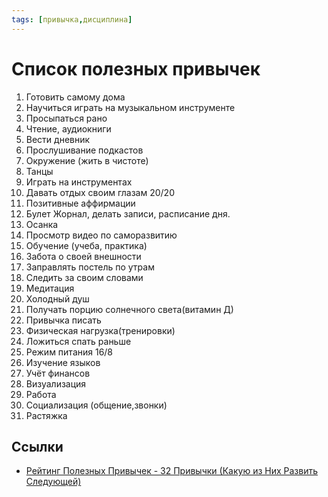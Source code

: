 ```yaml
---
tags: [привычка,дисциплина]
---
```

# Список полезных привычек

1. Готовить самому дома
2. Научиться играть на музыкальном инструменте
3.  Просыпаться рано
4. Чтение, аудиокниги
5. Вести дневник
6. Прослушивание подкастов
7. Окружение (жить в чистоте)
8. Танцы
9. Играть на инструментах
10. Давать отдых своим глазам 20/20
11. Позитивные аффирмации
12. Булет Жорнал, делать записи, расписание дня.
13. Осанка
14. Просмотр видео по саморазвитию
15. Обучение (учеба, практика)
16. Забота о своей внешности
17. Заправлять постель по утрам
18. Следить за своим словами
19. Медитация
20. Холодный душ
21. Получать порцию солнечного света(витамин Д)
22. Привычка писать
23. Физическая нагрузка(тренировки)
24. Ложиться спать раньше
25. Режим питания 16/8
26. Изучение языков
27. Учёт финансов
28. Визуализация
29. Работа
30. Социализация (общение,звонки)
31. Растяжка

## Ссылки

* [Рейтинг Полезных Привычек - 32 Привычки (Какую из Них Развить Следующей)](https://youtu.be/HhFQDfMsdMw)